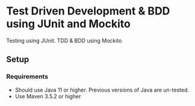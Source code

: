 # Test Driven Development & BDD using JUnit and Mockito

Testing using JUnit.
TDD & BDD using Mockito

## Setup
### Requirements
* Should use Java 11 or higher. Previous versions of Java are un-tested.
* Use Maven 3.5.2 or higher

